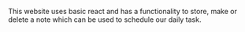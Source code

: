 This website uses basic react and has a functionality to store, make or delete a note which can be used to schedule our daily task.
